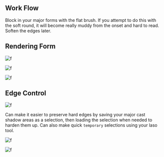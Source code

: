 ## Work Flow

Block in your major forms with the flat brush. If you attempt to do this with the soft round, it will become really muddy from the onset and hard to read. Soften the edges later.

## Rendering Form

![f](https://imgur.com/i5Di39C.png)

![f](https://imgur.com/PHQa1Ax.png)

![f](https://imgur.com/A5P47bA.png)


## Edge Control

![f](https://imgur.com/1hZ1wkG.png)

Can make it easier to preserve hard edges by saving your major cast shadow areas as a selection, then loading the selection when needed to harden them up. Can also make quick `temporary` selections using your laso tool. 

![f](https://imgur.com/bWGrvu0.png)

![f](https://imgur.com/eJvuwl2.png)
